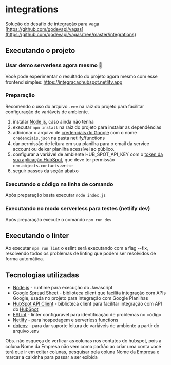 # integrations

Solução do desafio de integração para vaga [https://github.com/godevapi/vagas](https://github.com/godevapi/vagas/tree/master/integrations)
## Executando o projeto

### Usar demo serverless agora mesmo 🚀
Você pode experimentar o resultado do projeto agora mesmo com esse frontend simples: https://integracaohubspot.netlify.app

### Preparação
Recomendo o uso do arquivo `.env` na raiz do projeto para facilitar configuração de variáveis de ambiente.

1. instalar [Node.js](https://nodejs.org/pt-br), caso ainda não tenha
2. executar `npm install` na raiz do projeto para instalar as dependências
3. adicionar o arquivo de [credenciais do Google](https://developers.google.com/workspace/guides/create-credentials?hl=pt-br#service-account) com o nome `credenciais.json` na pasta netlify/functions
4. dar permissão de leitura em sua planilha para o email da service account ou deixar planilha acessível ao público.
5. configurar a variável de ambiente HUB_SPOT_API_KEY com o [token da sua aplicação HubSpot](https://knowledge.hubspot.com/pt/integrations/how-do-i-get-my-hubspot-api-key#:~:text=Na%20sua%20conta%20da%20HubSpot,em%20Gerar%20chave%20de%20API), que deve ter permissão `crm.objects.contacts.write`
6. seguir passos da seção abaixo

### Executando o código na linha de comando
Após preparação basta executar `node index.js`

### Executando no modo serverless para testes (netlify dev)
Após preparação execute o comando `npm run dev`

## Executando o linter
 Ao executar `npm run lint` o eslint será executando com a flag --fix, resolvendo todos os problemas de linting que podem ser resolvidos de forma automática.

## Tecnologias utilizadas
- [Node.js](https://nodejs.org/pt-br) - runtime para execução do Javascript
- [Google Spread Sheet](https://www.npmjs.com/package/google-spreadsheet) - biblioteca client que facilita integração com APIs Google, usada no projeto para integração com Google Planilhas
- [HubSpot API Client](https://github.com/HubSpot/hubspot-api-nodejs) - biblioteca client para facilitar integração com API do [HubSpot](https://www.hubspot.com/)
- [ESLint](https://eslint.org/) - linter configurável para identificação de problemas no código
- [Netlify](https://www.netlify.com/) - para hospedagem e serverless functions
- [dotenv](https://www.npmjs.com/package/dotenv) - para dar suporte leitura de variáveis de ambiente a partir do arquivo .env

Obs. não esqueça de verficar as colunas nos contatos do hubspot, pois a coluna Nome da Empresa não vem como padrão ao criar uma conta vocé terá que ir em editar colunas, pesquisar pela coluna Nome da Empresa e marcar a caixinha para passar a ser exibida 
